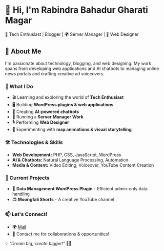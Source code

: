 # 👋 Hi, I'm Rabindra Bahadur Gharati Magar
🚀 Tech Enthusiast | Blogger | 🌍 Server Manager | 🎤 Web Designer  

## 🌟 About Me  
I'm passionate about technology, blogging, and web designing. My work spans from developing web applications and AI chatbots to managing online news portals and crafting creative ad voiceovers.  

### 💼 What I Do  
- 🎬 Learning and exploring the world of **Tech Enthusiast**  
- 🖥️ Building **WordPress plugins & web applications**  
- 🤖 Creating **AI-powered chatbots**  
- 📢 Running a **Server Manager Work**  
- 🎙️ Performing **Web Designer**  
- 📍 Experimenting with **map animations & visual storytelling**  

### 🛠️ Technologies & Skills  
- **Web Development:** PHP, CSS, JavaScript, WordPress  
- **AI & Chatbots:** Natural Language Processing, Automation  
- **Media & Content:** Video Editing, Voiceover, YouTube Content Creation  

### 📌 Current Projects  
- 📜 **Data Management WordPress Plugin** - Efficient admin-only data handling  
- 📺 **Moongfali Shorts** - A creative YouTube channel  

### 📫 Let's Connect!  
- 🌍 [Mail](mailto:contact@rbgm.com.np)  
- 📧 Contact me for collaborations & opportunities!  

💡 _"Dream big, create bigger!"_ 🎥🚀
